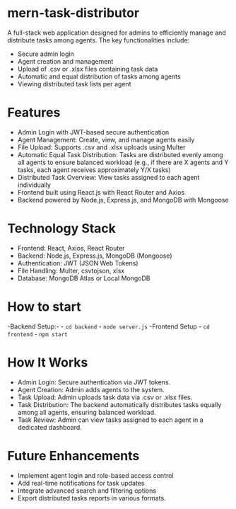 # mern-task-distributor

A full-stack web application designed for admins to efficiently manage and distribute tasks among agents. The key functionalities include:
  - Secure admin login
  - Agent creation and management
  - Upload of .csv or .xlsx files containing task data
  - Automatic and equal distribution of tasks among agents
  - Viewing distributed task lists per agent


# Features
  - Admin Login with JWT-based secure authentication
  - Agent Management: Create, view, and manage agents easily
  - File Upload: Supports .csv and .xlsx uploads using Multer
  - Automatic Equal Task Distribution: Tasks are distributed evenly among all agents to ensure balanced workload (e.g., if there are X agents and Y tasks, each         agent receives approximately Y/X tasks)
  - Distributed Task Overview: View tasks assigned to each agent individually
  - Frontend built using React.js with React Router and Axios
  - Backend powered by Node.js, Express.js, and MongoDB with Mongoose


# Technology Stack
  - Frontend: React, Axios, React Router
  - Backend: Node.js, Express.js, MongoDB (Mongoose)
  - Authentication: JWT (JSON Web Tokens)
  - File Handling: Multer, csvtojson, xlsx
  - Database: MongoDB Atlas or Local MongoDB


# How to start
  -Backend Setup:-
    - `cd backend`
    - `node server.js`
  -Frontend Setup
    - `cd frontend`
    - `npm start`


# How It Works
  - Admin Login: Secure authentication via JWT tokens.
  - Agent Creation: Admin adds agents to the system.
  - Task Upload: Admin uploads task data via .csv or .xlsx files.
  - Task Distribution: The backend automatically distributes tasks equally among all agents, ensuring balanced workload.
  - Task Review: Admin can view tasks assigned to each agent in a dedicated dashboard.


# Future Enhancements
  - Implement agent login and role-based access control
  - Add real-time notifications for task updates
  - Integrate advanced search and filtering options
  - Export distributed tasks reports in various formats.

